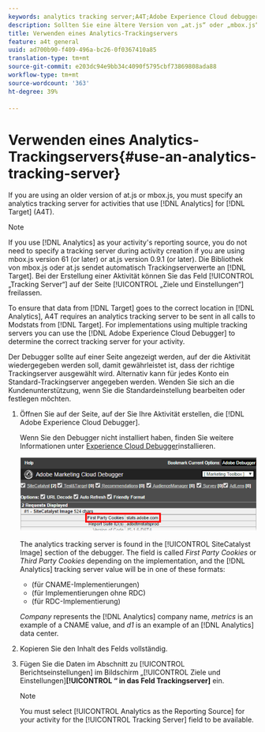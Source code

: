```yaml
---
keywords: analytics tracking server;A4T;Adobe Experience Cloud debugger;reporting source
description: Sollten Sie eine ältere Version von „at.js“ oder „mbox.js“ verwenden, müssen Sie einen Trackingserver für Aktivitäten angeben, bei denen Analytics for Target (A4T) zum Einsatz kommt.
title: Verwenden eines Analytics-Trackingservers
feature: a4t general
uuid: ad700b90-f409-496a-bc26-0f0367410a85
translation-type: tm+mt
source-git-commit: e203dc94e9bb34c4090f5795cbf73869808ada88
workflow-type: tm+mt
source-wordcount: '363'
ht-degree: 39%

---
```



# Verwenden eines Analytics-Trackingservers{#use-an-analytics-tracking-server}

If you are using an older version of at.js or mbox.js, you must specify an analytics tracking server for activities that use [!DNL Analytics] for [!DNL Target] (A4T).

>[!NOTE]
>
>If you use [!DNL Analytics] as your activity&#39;s reporting source, you do not need to specify a tracking server during activity creation if you are using mbox.js version 61 (or later) or at.js version 0.9.1 (or later). Die Bibliothek von mbox.js oder at.js sendet automatisch Trackingserverwerte an [!DNL Target]. Bei der Erstellung einer Aktivität können Sie das Feld [!UICONTROL „Tracking Server“] auf der Seite [!UICONTROL „Ziele und Einstellungen“] freilassen.

To ensure that data from [!DNL Target] goes to the correct location in [!DNL Analytics], A4T requires an analytics tracking server to be sent in all calls to Modstats from [!DNL Target]. For implementations using multiple tracking servers you can use the [!DNL Adobe Experience Cloud Debugger] to determine the correct tracking server for your activity.

Der Debugger sollte auf einer Seite angezeigt werden, auf der die Aktivität wiedergegeben werden soll, damit gewährleistet ist, dass der richtige Trackingserver ausgewählt wird. Alternativ kann für jedes Konto ein Standard-Trackingserver angegeben werden. Wenden Sie sich an die Kundenunterstützung, wenn Sie die Standardeinstellung bearbeiten oder festlegen möchten.

1. Öffnen Sie auf der Seite, auf der Sie Ihre Aktivität erstellen, die [!DNL Adobe Experience Cloud Debugger].

   Wenn Sie den Debugger nicht installiert haben, finden Sie weitere Informationen unter [Experience Cloud Debugger](https://docs.adobe.com/content/help/en/debugger/using/install-debugger.html)installieren.

   ![](assets/Screen_DebuggerTrackServ.png)

   The analytics tracking server is found in the [!UICONTROL SiteCatalyst Image] section of the debugger. The field is called *First Party Cookies* or *Third Party Cookies* depending on the implementation, and the [!DNL Analytics] tracking server value will be in one of these formats:

   * (für CNAME-Implementierungen)
   * (für Implementierungen ohne RDC)
   * (für RDC-Implementierung)

   *Company* represents the [!DNL Analytics] company name, *metrics* is an example of a CNAME value, and *d1* is an example of an [!DNL Analytics] data center.
1. Kopieren Sie den Inhalt des Felds vollständig.
1. Fügen Sie die Daten im Abschnitt zu [!UICONTROL Berichtseinstellungen] im Bildschirm „[!UICONTROL Ziele und Einstellungen]**[!UICONTROL “ in das Feld Trackingserver]** ein.

   >[!NOTE]
   >
   >You must select [!UICONTROL Analytics as the Reporting Source] for your activity for the [!UICONTROL Tracking Server] field to be available.

